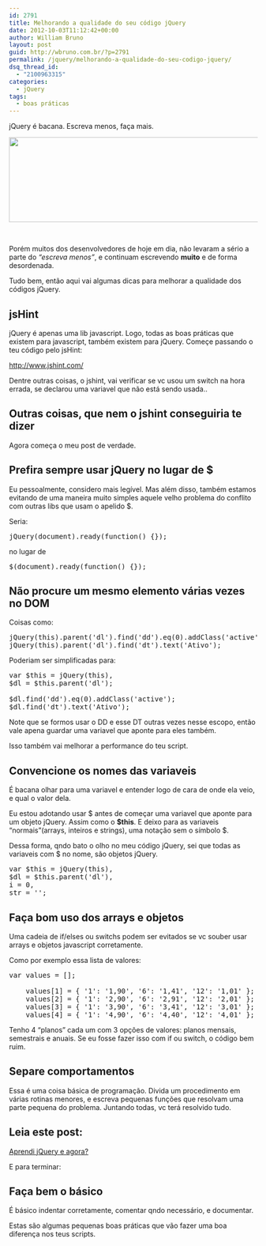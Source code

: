 ```yaml
---
id: 2791
title: Melhorando a qualidade do seu código jQuery
date: 2012-10-03T11:12:42+00:00
author: William Bruno
layout: post
guid: http://wbruno.com.br/?p=2791
permalink: /jquery/melhorando-a-qualidade-do-seu-codigo-jquery/
dsq_thread_id:
  - "2100963315"
categories:
  - jQuery
tags:
  - boas práticas
---
```

jQuery é bacana. Escreva menos, faça mais.

<p style="text-align: center;">
  <a href="http://wbruno.com.br/wp-content/uploads/2012/10/OQAAAI1PPrJY0nBALB7mkvju3mkQXqLmzMhxEjeb4gp8aujEUQcLfLyy-Sn4gZdkAas6-k8eYbQlGDE-GCjKfF5gIrUA15jOjFfLRv77VBd5t-WfZURdP9V3PdmT.preview.png"><img class="size-full wp-image-2799 aligncenter" title="OQAAAI1PPrJY0nBALB7mkvju3mkQXqLmzMhxEjeb4gp8aujEUQcLfLyy-Sn4gZdkAas6-k8eYbQlGDE-GCjKfF5gIrUA15jOjFfLRv77VBd5t-WfZURdP9V3PdmT.preview" alt="" src="http://wbruno.com.br/wp-content/uploads/2012/10/OQAAAI1PPrJY0nBALB7mkvju3mkQXqLmzMhxEjeb4gp8aujEUQcLfLyy-Sn4gZdkAas6-k8eYbQlGDE-GCjKfF5gIrUA15jOjFfLRv77VBd5t-WfZURdP9V3PdmT.preview.png" width="700" height="172" srcset="http://wbruno.com.br/wp-content/uploads/2012/10/OQAAAI1PPrJY0nBALB7mkvju3mkQXqLmzMhxEjeb4gp8aujEUQcLfLyy-Sn4gZdkAas6-k8eYbQlGDE-GCjKfF5gIrUA15jOjFfLRv77VBd5t-WfZURdP9V3PdmT.preview.png 700w, http://wbruno.com.br/wp-content/uploads/2012/10/OQAAAI1PPrJY0nBALB7mkvju3mkQXqLmzMhxEjeb4gp8aujEUQcLfLyy-Sn4gZdkAas6-k8eYbQlGDE-GCjKfF5gIrUA15jOjFfLRv77VBd5t-WfZURdP9V3PdmT.preview-300x73.png 300w" sizes="(max-width: 700px) 100vw, 700px" /></a>
</p>

&nbsp;

Porém muitos dos desenvolvedores de hoje em dia, não levaram a sério a parte do _&#8220;escreva menos&#8221;_, e continuam escrevendo **muito** e de forma desordenada.

Tudo bem, então aqui vai algumas dicas para melhorar a qualidade dos códigos jQuery.
  
<!--more-->

## jsHint

jQuery é apenas uma lib javascript. Logo, todas as boas práticas que existem para javascript, também existem para jQuery. Começe passando o teu código pelo jsHint:
  
<a href="http://www.jshint.com/" rel="external">http://www.jshint.com/</a>

Dentre outras coisas, o jshint, vai verificar se vc usou um switch na hora errada, se declarou uma variavel que não está sendo usada..

## Outras coisas, que nem o jshint conseguiria te dizer

Agora começa o meu post de verdade.

## Prefira sempre usar jQuery no lugar de $

Eu pessoalmente, considero mais legível. Mas além disso, também estamos evitando de uma maneira muito simples aquele velho problema do conflito com outras libs que usam o apelido $.

Seria:

<pre class="javascript">jQuery(document).ready(function() {});</pre>

no lugar de

<pre class="javascript">$(document).ready(function() {});</pre>

## Não procure um mesmo elemento várias vezes no DOM

Coisas como:

<pre class="javascript">jQuery(this).parent('dl').find('dd').eq(0).addClass('active');
jQuery(this).parent('dl').find('dt').text('Ativo');</pre>

Poderiam ser simplificadas para:

<pre class="javascript">var $this = jQuery(this),
$dl = $this.parent('dl');

$dl.find('dd').eq(0).addClass('active');
$dl.find('dt').text('Ativo');</pre>

Note que se formos usar o DD e esse DT outras vezes nesse escopo, então vale apena guardar uma variavel que aponte para eles também.

Isso também vai melhorar a performance do teu script.

## Convencione os nomes das variaveis

É bacana olhar para uma variavel e entender logo de cara de onde ela veio, e qual o valor dela.
  
Eu estou adotando usar $ antes de começar uma variavel que aponte para um objeto jQuery. Assim como o **$this**. E deixo para as variaveis &#8220;normais&#8221;(arrays, inteiros e strings), uma notação sem o símbolo $.

Dessa forma, qndo bato o olho no meu código jQuery, sei que todas as variaveis com $ no nome, são objetos jQuery.

<pre class="javascript">var $this = jQuery(this),
$dl = $this.parent('dl'),
i = 0,
str = '';</pre>

## Faça bom uso dos arrays e objetos

Uma cadeia de if/elses ou switchs podem ser evitados se vc souber usar arrays e objetos javascript corretamente.
  
Como por exemplo essa lista de valores:

<pre class="javascript">var values = [];

	values[1] = { '1': '1,90', '6': '1,41', '12': '1,01' };
	values[2] = { '1': '2,90', '6': '2,91', '12': '2,01' };
	values[3] = { '1': '3,90', '6': '3,41', '12': '3,01' };
	values[4] = { '1': '4,90', '6': '4,40', '12': '4,01' };</pre>

Tenho 4 &#8220;planos&#8221; cada um com 3 opções de valores: planos mensais, semestrais e anuais. Se eu fosse fazer isso com if ou switch, o código bem ruim.

## Separe comportamentos

Essa é uma coisa básica de programação. Divida um procedimento em várias rotinas menores, e escreva pequenas funções que resolvam uma parte pequena do problema. Juntando todas, vc terá resolvido tudo.

## Leia este post:

[Aprendi jQuery e agora?](http://wbruno.com.br/2011/07/18/vixi-aprendi-jquery-mas-agora/)

E para terminar:

## Faça bem o básico

É básico indentar corretamente, comentar qndo necessário, e documentar.
  
Estas são algumas pequenas boas práticas que vão fazer uma boa diferença nos teus scripts.